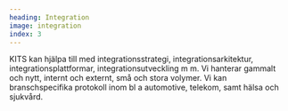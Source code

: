 ```yaml
---
heading: Integration
image: integration
index: 3
---
```


KITS kan hjälpa till med integrationsstrategi, integrationsarkitektur, integrationsplattformar, integrationsutveckling m m. Vi hanterar gammalt och nytt, internt och externt, små och stora volymer. Vi kan branschspecifika protokoll inom bl a automotive, telekom, samt hälsa och sjukvård.
